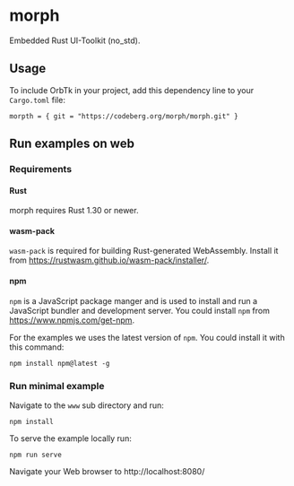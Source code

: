 # morph

Embedded Rust UI-Toolkit (no_std).

## Usage

To include OrbTk in your project, add this dependency
line to your `Cargo.toml` file:

```text
morpth = { git = "https://codeberg.org/morph/morph.git" }
```

## Run examples on web

### Requirements

#### Rust

morph requires Rust 1.30 or newer.

#### wasm-pack

`wasm-pack` is required for building Rust-generated WebAssembly. Install it from https://rustwasm.github.io/wasm-pack/installer/.

#### npm

`npm` is a JavaScript package manger and is used to install and run a JavaScript bundler and development server. You could install `npm` from https://www.npmjs.com/get-npm.

For the examples we uses the latest version of `npm`. You could install it with this command:

```shell
npm install npm@latest -g
```

### Run minimal example

Navigate to the `www` sub directory and run:

```shell
npm install
```

To serve the example locally run:

```shell
npm run serve
```

Navigate your Web browser to http://localhost:8080/